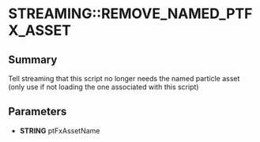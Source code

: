# STREAMING::REMOVE_NAMED_PTFX_ASSET

## Summary
Tell streaming that this script no longer needs the named particle asset (only use if not loading the one associated with this script)

## Parameters
* **STRING** ptFxAssetName